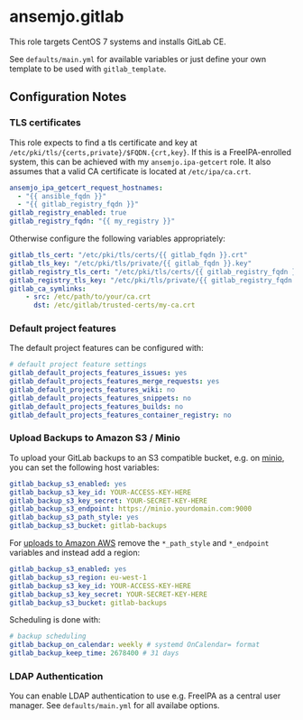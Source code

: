 # ansemjo.gitlab

This role targets CentOS 7 systems and installs GitLab CE.

See `defaults/main.yml` for available variables or just define your own template to be used with
`gitlab_template`.

## Configuration Notes

### TLS certificates

This role expects to find a tls certificate and key at
`/etc/pki/tls/{certs,private}/$FQDN.{crt,key}`. If this is a FreeIPA-enrolled system, this can be
achieved with my `ansemjo.ipa-getcert` role. It also assumes that a valid CA certificate is located
at `/etc/ipa/ca.crt`.

```yaml
ansemjo_ipa_getcert_request_hostnames:
  - "{{ ansible_fqdn }}"
  - "{{ gitlab_registry_fqdn }}"
gitlab_registry_enabled: true
gitlab_registry_fqdn: "{{ my_registry }}"
```

Otherwise configure the following variables appropriately:

```yaml
gitlab_tls_cert: "/etc/pki/tls/certs/{{ gitlab_fqdn }}.crt"
gitlab_tls_key: "/etc/pki/tls/private/{{ gitlab_fqdn }}.key"
gitlab_registry_tls_cert: "/etc/pki/tls/certs/{{ gitlab_registry_fqdn }}.crt"
gitlab_registry_tls_key: "/etc/pki/tls/private/{{ gitlab_registry_fqdn }}.key"
gitlab_ca_symlinks:
    - src: /etc/path/to/your/ca.crt
      dst: /etc/gitlab/trusted-certs/my-ca.crt
```

### Default project features

The default project features can be configured with:

```yaml
# default project feature settings
gitlab_default_projects_features_issues: yes
gitlab_default_projects_features_merge_requests: yes
gitlab_default_projects_features_wiki: no
gitlab_default_projects_features_snippets: no
gitlab_default_projects_features_builds: no
gitlab_default_projects_features_container_registry: no
```

### Upload Backups to Amazon S3 / Minio

To upload your GitLab backups to an S3 compatible bucket, e.g. on [minio](https://minio.io/), you
can set the following host variables:

```yaml
gitlab_backup_s3_enabled: yes
gitlab_backup_s3_key_id: YOUR-ACCESS-KEY-HERE
gitlab_backup_s3_key_secret: YOUR-SECRET-KEY-HERE
gitlab_backup_s3_endpoint: https://minio.yourdomain.com:9000
gitlab_backup_s3_path_style: yes
gitlab_backup_s3_bucket: gitlab-backups
```

For
[uploads to Amazon AWS](https://docs.gitlab.com/ee/raketasks/backup_restore.html#using-amazon-s3)
remove the `*_path_style` and `*_endpoint` variables and instead add a region:

```yaml
gitlab_backup_s3_enabled: yes
gitlab_backup_s3_region: eu-west-1
gitlab_backup_s3_key_id: YOUR-ACCESS-KEY-HERE
gitlab_backup_s3_key_secret: YOUR-SECRET-KEY-HERE
gitlab_backup_s3_bucket: gitlab-backups
```

Scheduling is done with:

```yaml
# backup scheduling
gitlab_backup_on_calendar: weekly # systemd OnCalendar= format
gitlab_backup_keep_time: 2678400 # 31 days
```

### LDAP Authentication

You can enable LDAP authentication to use e.g. FreeIPA as a central user manager. See
`defaults/main.yml` for all availabe options.
